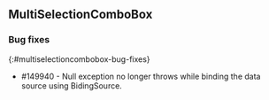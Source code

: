 ## MultiSelectionComboBox

### Bug fixes 
{:#multiselectioncombobox-bug-fixes}

* \#149940 - Null exception no longer throws while binding the data source using BidingSource.


